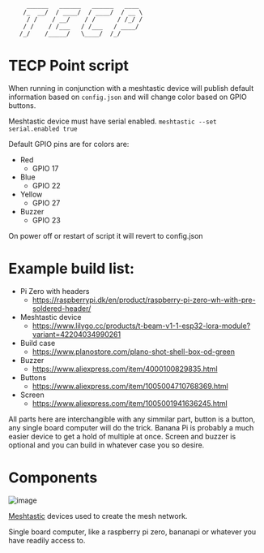 ```
     ______   ______   ______   ____ 
    /_  __/  / ____/  / ____/  / __ \
     / /    / __/    / /      / /_/ /
    / /    / /___   / /___   / ____/ 
   /_/    /_____/   \____/  /_/      
```         
# TECP Point script
When running in conjunction with a meshtastic device will publish default information based on `config.json` and will change color based on GPIO buttons. 

Meshtastic device must have serial enabled. 
```meshtastic --set serial.enabled true ```

Default GPIO pins are for colors are:

* Red
  * GPIO 17
* Blue
  * GPIO 22
* Yellow
  * GPIO 27
* Buzzer
  * GPIO 23

On power off or restart of script it will revert to config.json 


# Example build list:
* Pi Zero with headers
  * https://raspberrypi.dk/en/product/raspberry-pi-zero-wh-with-pre-soldered-header/
* Meshtastic device
  * https://www.lilygo.cc/products/t-beam-v1-1-esp32-lora-module?variant=42204034990261
* Build case
  * https://www.planostore.com/plano-shot-shell-box-od-green
* Buzzer
  * https://www.aliexpress.com/item/4000100829835.html
* Buttons
  * https://www.aliexpress.com/item/1005004710768369.html
* Screen
  * https://www.aliexpress.com/item/1005001941636245.html

All parts here are interchangible with any simmilar part, button is a button, any single board computer will do the trick. Banana Pi is probably a much easier device to get a hold of multiple at once. Screen and buzzer is optional and you can build in whatever case you so desire. 
  
# Components

![image](https://user-images.githubusercontent.com/25975089/226065087-a6517b9e-0c47-4071-94a2-ff081d562e71.png)

[Meshtastic](https://meshtastic.org/) devices used to create the mesh network.

Single board computer, like a raspberry pi zero, bananapi or whatever you have readily access to.




